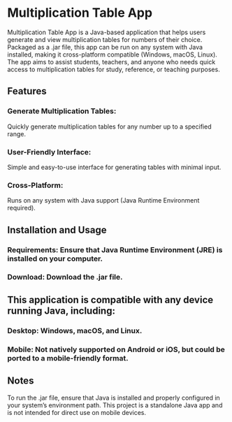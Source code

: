 # Multiplication Table App

Multiplication Table App is a Java-based application that helps users generate and view multiplication tables for numbers of their choice. Packaged as a .jar file, this app can be run on any system with Java installed, making it cross-platform compatible (Windows, macOS, Linux). The app aims to assist students, teachers, and anyone who needs quick access to multiplication tables for study, reference, or teaching purposes.



## Features
### Generate Multiplication Tables: 
Quickly generate multiplication tables for any number up to a specified range.
### User-Friendly Interface: 
Simple and easy-to-use interface for generating tables with minimal input.
### Cross-Platform:
Runs on any system with Java support (Java Runtime Environment required).




## Installation and Usage
### Requirements: Ensure that Java Runtime Environment (JRE) is installed on your computer.
### Download: Download the .jar file.




## This application is compatible with any device running Java, including:
### Desktop: Windows, macOS, and Linux.
### Mobile: Not natively supported on Android or iOS, but could be ported to a mobile-friendly format.




## Notes
To run the .jar file, ensure that Java is installed and properly configured in your system’s environment path.
This project is a standalone Java app and is not intended for direct use on mobile devices.
